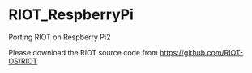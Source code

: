 # RIOT_RespberryPi
Porting RIOT on Respberry Pi2

Please download the RIOT source code from https://github.com/RIOT-OS/RIOT

